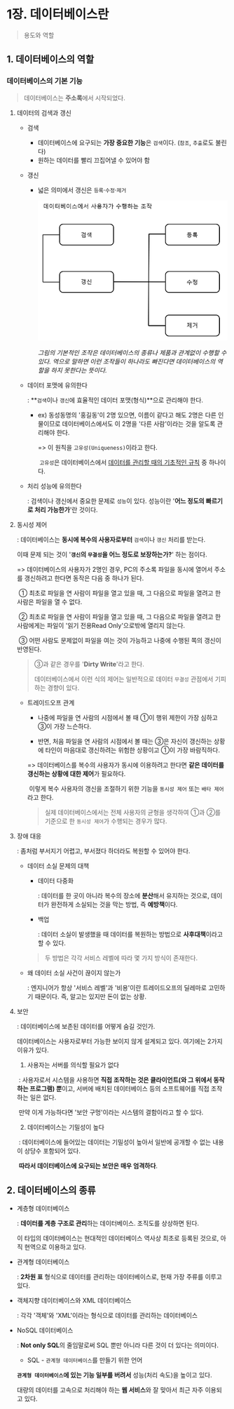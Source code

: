 # 1장. 데이터베이스란

> 용도와 역할

## 1. 데이터베이스의 역할

### 데이터베이스의 기본 기능

> 데이터베이스는 **주소록**에서 시작되었다.

1. 데이터의 검색과 갱신

   - 검색

     - 데이터베이스에 요구되는 **가장 중요한 기능**은 `검색`이다. (`참조`, `추출`로도 불린다)
     - 원하는 데이터를 빨리 끄집어낼 수 있어야 함

   - 갱신

     - 넓은 의미에서 갱신은 `등록`·`수정`·`제거`

       <img src="images/01_manipulation.PNG" style="zoom:60%;" />

       *그림의 기본적인 조작은 데이터베이스의 종류나 제품과 관계없이 수행할 수 있다. 역으로 말하면 이런 조작들이 하나라도 빠진다면 데이터베이스의 역할을 하지 못한다는 뜻이다.*

   - 데이터 포맷에 유의한다

     : **`검색`이나 `갱신`에 효율적인 데이터 포맷(형식)**으로 관리해야 한다.

     - ex) 동성동명의 '홍길동'이 2명 있으면, 이름이 같다고 해도 2명은 다른 인물이므로 데이터베이스에서도 이 2명을 '다른 사람'이라는 것을 알도록 관리해야 한다. 

       => 이 원칙을 `고유성(Uniqueness)`이라고 한다.

       ​	`고유성`은 데이터베이스에서 <u>데이터를 관리할 때의 기초적인 규칙</u> 중 하나이다. 

   - 처리 성능에 유의한다

     : 검색이나 갱신에서 중요한 문제로 `성능`이 있다. 성능이란 '**어느 정도의 빠르기로 처리 가능한가**'란 것이다.

2. 동시성 제어

   : 데이터베이스는 **동시에 복수의 사용자로부터** `검색`이나 `갱신` 처리를 받는다. 

   이때 문제 되는 것이 '**`갱신`의 `무결성`을 어느 정도로 보장하는가?**' 하는 점이다.

   => 데이터베이스의 사용자가 2명인 경우, PC의 주소록 파일을 동시에 열어서 주소를 갱신하려고 한다면 동작은 다음 중 하나가 된다.

   ​	① 최초로 파일을 연 사람이 파일을 열고 있을 때, 그 다음으로 파일을 열려고 한 사람은 파일을 열 수 없다.

   ​	② 최초로 파일을 연 사람이 파일을 열고 있을 때, 그 다음으로 파일을 열려고 한 사람에게는 파일이 '읽기 전용Read Only'으로밖에 열리지 않는다.

   ​	③ 어떤 사람도 문제없이 파일을 여는 것이 가능하고 나중에 수행된 쪽의 갱신이 반영된다.

   > ③과 같은 경우를 '**Dirty Write**'라고 한다. 
   >
   > 데이터베이스에서 이런 식의 제어는 일반적으로 데이터 `무결성` 관점에서 기피하는 경향이 있다.

   - 트레이드오프 관계

     - 나중에 파일을 연 사람의 시점에서 볼 때 ①이 행위 제한이 가장 심하고 ③이 가장 느슨하다.

     - 반면, 처음 파일을 연 사람의 시점에서 볼 때는 ③은 자신이 갱신하는 상황에 타인이 마음대로 갱신하려는 위험한 상황이고 ①이 가장 바람직하다.

     => 데이터베이스를 복수의 사용자가 동시에 이용하려고 한다면 **같은 데이터를 갱신하는 상황에 대한 제어**가 필요하다.

     ​	이렇게 복수 사용자의 갱신을 조절하기 위한 기능을 `동시성 제어` 또는 `배타 제어`라고 한다.

     > 실제 데이터베이스에서는 전체 사용자의 균형을 생각하여 ①과 ②를 기준으로 한 `동시성 제어`가 수행되는 경우가 많다.

3. 장애 대응

   : 좀처럼 부서지기 어렵고, 부서졌다 하더라도 복원할 수 있어야 한다.

   - 데이터 소실 문제의 대책

     - 데이터 다중화

       : 데이터를 한 곳이 아니라 복수의 장소에 **분산**해서 유지하는 것으로, 데이터가 완전하게 소실되는 것을 막는 방법, 즉 **예방책**이다.

     - 백업

       : 데이터 소실이 발생했을 때 데이터를 복원하는 방법으로 **사후대책**이라고 할 수 있다.

     > 두 방법은 각각 서비스 레벨에 따라 몇 가지 방식이 존재한다.

   - 왜 데이터 소실 사건이 끊이지 않는가

     : 엔지니어가 항상 '서비스 레벨'과 '비용'이란 트레이드오프의 딜레마로 고민하기 때문이다. 즉, 알고는 있지만 돈이 없는 상황.

4. 보안

   : 데이터베이스에 보존된 데이터를 어떻게 숨길 것인가.

   데이터베이스는 사용자로부터 가능한 보이지 않게 설계되고 있다. 여기에는 2가지 이유가 있다.

   1) 사용자는 서버를 의식할 필요가 없다

   ​	: 사용자로서 시스템을 사용하면 **직접 조작하는 것은 클라이언트(와 그 위에서 동작하는 프로그램) 뿐**이고, 서버에 배치된 데이터베이스 등의 소프트웨어를 직접 조작하는 일은 없다.

   ​	만약 이게 가능하다면 '보안 구멍'이라는 시스템의 결함이라고 할 수 있다.

   2) 데이터베이스는 기밀성이 높다

   ​	: 데이터베이스에 들어있는 데이터는 기밀성이 높아서 일반에 공개할 수 없는 내용이 상당수 포함되어 있다.

   ​	**따라서 데이터베이스에 요구되는 보안은 매우 엄격하다**.



## 2. 데이터베이스의 종류

- 계층형 데이터베이스

  : **데이터를 계층 구조로 관리**하는 데이터베이스. 조직도를 상상하면 된다.
  
  이 타입의 데이터베이스는 현대적인 데이터베이스 역사상 최초로 등록된 것으로, 아직 현역으로 이용하고 있다.
  
- 관계형 데이터베이스

  : **2차원 표** 형식으로 데이터를 관리하는 데이터베이스로, 현재 가장 주류를 이루고 있다.

- 객체지향 데이터베이스와 XML 데이터베이스

  : 각각 '객체'와 'XML'이라는 형식으로 데이터를 관리하는 데이터베이스

- NoSQL 데이터베이스

  : **Not only SQL**의 줄임말로써 SQL 뿐만 아니라 다른 것이 더 있다는 의미이다. 

  - SQL - `관계형 데이터베이스`를 만들기 위한 언어

  **`관계형 데이터베이스`에 있는 기능 일부를 버려서** 성능(처리 속도)을 높이고 있다.
  
  대량의 데이터를 고속으로 처리해야 하는 **웹 서비스**와 잘 맞아서 최근 자주 이용되고 있다.

